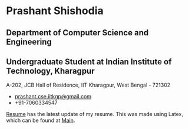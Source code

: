 # Prashant Shishodia
## Department of Computer Science and Engineering
## Undergraduate Student at Indian Institute of Technology, Kharagpur
A-202, JCB Hall of Residence, IIT Kharagpur, West Bengal - 721302
* prashant.cse.iitkgp@gmail.com
* +91-7060334547

[Resume](Resume.pdf) has the latest update of my resume. This was made using Latex, which can be found at [Main](main.tex).
